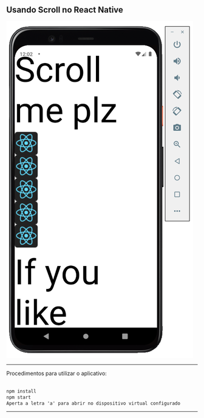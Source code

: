 ## Usando Scroll no React Native

![image](microatividade3.png)

<hr>

Procedimentos para utilizar o aplicativo:

```

npm install
npm start
Aperta a letra 'a' para abrir no dispositivo virtual configurado 

```
<hr>

